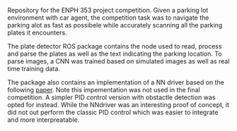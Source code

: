 
Repository for the ENPH 353 project competition. Given a parking lot environment with car agent, the competition task was to navigate the parking alot as fast as possibele while accurately scanning all the parking plates it encounters. 

The plate detector ROS package contains the node used to read, process and parse the plates as well as the text indicating the parking location. To parse images, a CNN was trained based on simulated images as well as real time training data. 

The package also contains an implementation of a NN driver based on the following [paper](https://images.nvidia.com/content/tegra/automotive/images/2016/solutions/pdf/end-to-end-dl-using-px.pdf). Note this impementation was not used in the final competition. A simpler PID control version with obstactle detection was opted for instead. While the NNdriver was an interesting proof of concept, it did not out perform the classic PID control which was easier to integrate and more interpreatable.